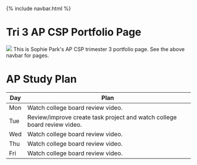 {% include navbar.html %}

# Tri 3 AP CSP Portfolio Page
<img src="/tri3CSPPortfolio/assets/kgj.png">
This is Sophie Park's AP CSP trimester 3 portfolio page.  See the above navbar for pages.


# AP Study Plan

| Day |	Plan |
| -- | -- |
| Mon | Watch college board review video. |
| Tue | Review/improve create task project and watch college board review video. |
| Wed | Watch college board review video. |
| Thu | Watch college board review video. |
| Fri | Watch college board review video. |
